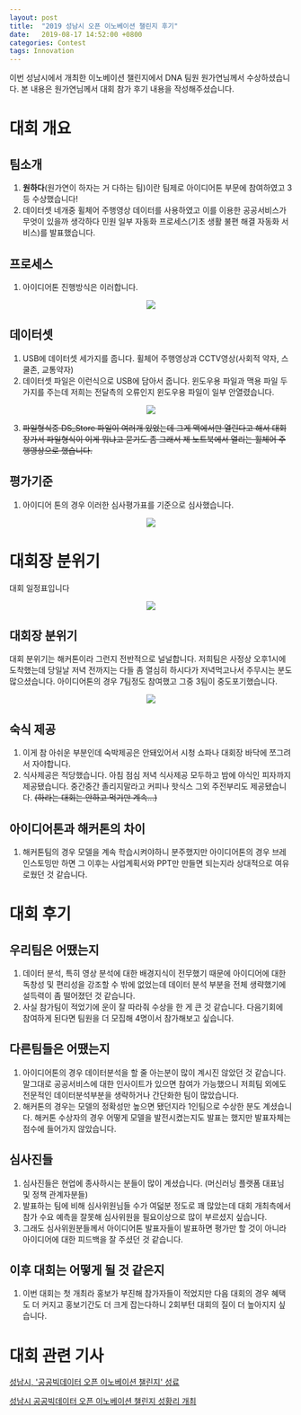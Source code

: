 ```yaml
---
layout: post
title:  "2019 성남시 오픈 이노베이션 챌린지 후기"
date:   2019-08-17 14:52:00 +0800
categories: Contest
tags: Innovation
---
```


이번 성남시에서 개최한 이노베이션 챌린지에서 DNA 팀원 원가연님께서 수상하셨습니다. 본 내용은 원가연님께서 대회 참가 후기 내용을 작성해주셨습니다.

# 대회 개요

## 팀소개

1.  **원하다**(원가연이 하자는 거 다하는 팀)이란 팀제로 아이디어톤 부문에 참여하였고 3등 수상했습니다!
2.  데이터셋 네개중 휠체어 주행영상 데이터를 사용하였고 이를 이용한 공공서비스가 무엇이 있을까 생각하다 민원 일부 자동화 프로세스(기초 생활 불편 해결 자동화 서비스)를 발표했습니다.

## 프로세스

1. 아이디어톤 진행방식은 이러합니다.

<p align="center">
    <img src='https://drive.google.com/uc?export=view&id=1osv3u8abfl-S_rZXahMFwTWMwu5FA0jw'/>
</p>

## 데이터셋

1. USB에 데이터셋 세가지를 줍니다.  휠체어 주행영상과 CCTV영상(사회적 약자, 스쿨존, 교통약자)
2. 데이터셋 파일은 이런식으로 USB에 담아서 줍니다. 윈도우용 파일과 맥용 파일 두가지를 주는데 저희는 전달측의 오류인지 윈도우용 파일이 일부 안열렸습니다. 

<p align="center">
    <img src='https://drive.google.com/uc?export=view&id=1tsIVPlKBPW6-OlJHXs3lfd2OftYuUIEC'/>
</p>

3. ~~파일형식중 DS_Store 파일이 여러개 있었는데 그게 맥에서만 열린다고 해서 대회장가서 파일형식이 이게 뭐냐고 묻기도 좀 그래서 제 노트북에서 열리는 휠체어 주행영상으로 했습니다.~~

## 평가기준

1. 아이디어 톤의 경우 이러한 심사평가표를 기준으로 심사했습니다.

<p align="center">
    <img src='https://drive.google.com/uc?export=view&id=188n1t3r-8BfHVhzG2rjgMKBkbBJgcf2e'/>
</p>

# 대회장 분위기

대회 일정표입니다

<p align="center">
    <img src='https://drive.google.com/uc?export=view&id=1Zopji9WWbjdcMVytE2L1iKtEkrP0QEtP'/>
</p>

## 대회장 분위기

대회 분위기는 해커톤이라 그런지 전반적으로 널널합니다. 저희팀은 사정상 오후1시에 도착했는데 당일날 저녁 전까지는 다들 좀 열심히 하시다가 저녁먹고나서 주무시는 분도 많으셨습니다. 아이디어톤의 경우 7팀정도 참여했고 그중 3팀이 중도포기했습니다.

<p align="center">
    <img src='https://drive.google.com/uc?export=view&id=1_yT0F8183sYoyxPzCwSHwDn4bM9OgcGc'/>
</p>

## 숙식 제공

1.  이게 참 아쉬운 부분인데 숙박제공은 안돼있어서 시청 쇼파나 대회장 바닥에 쪼그려서 자야합니다.
2. 식사제공은 적당했습니다. 아침 점심 저녁 식사제공 모두하고 밤에 야식인 피자까지 제공됐습니다. 중간중간 졸리지말라고 커피나 핫식스 그외 주전부리도 제공됐습니다. ~~(하라는 대회는 안하고 먹기만 계속...)~~

## 아이디어톤과 해커톤의 차이

1. 해커톤팀의 경우 모델을 계속 학습시켜야하니 분주했지만 아이디어톤의 경우 브레인스토밍만 하면 그 이후는 사업계획서와 PPT만 만들면 되는지라 상대적으로 여유로웠던 것 같습니다.

# 대회 후기

## 우리팀은 어땠는지

1. 데이터 분석, 특히 영상 분석에 대한 배경지식이 전무했기 때문에 아이디어에 대한 독창성 및 편리성을 강조할 수 밖에 없었는데 데이터 분석 부분을 전체 생략했기에 설득력이 좀 떨어졌던 것 같습니다.
2. 사실 참가팀이 적었기에 운이 잘 따라줘 수상을 한 게 큰 것 같습니다. 다음기회에 참여하게 된다면 팀원을 더 모집해 4명이서 참가해보고 싶습니다.

## 다른팀들은 어땠는지

1. 아이디어톤의 경우 데이터분석을 할 줄 아는분이 많이 계시진 않았던 것 같습니다. 말그대로 공공서비스에 대한 인사이트가 있으면 참여가 가능했으니 저희팀 외에도 전문적인 데이터분석부분을 생략하거나 간단화한 팀이 많았습니다.
2. 해커톤의 경우는 모델의 정확성만 높으면 됐던지라 1인팀으로 수상한 분도 계셨습니다. 해커톤 수상자의 경우 어떻게 모델을 발전시켰는지도 발표는 했지만 발표자체는 점수에 들어가지 않았습니다.

## 심사진들

1. 심사진들은 현업에 종사하시는 분들이 많이 계셨습니다. (머신러닝 플랫폼 대표님 및 정책 관계자분들)
2. 발표하는 팀에 비해 심사위원님들 수가 여덟분 정도로 꽤 많았는데 대회 개최측에서 참가 수요 예측을 잘못해 심사위원을 필요이상으로 많이 부르셨지 싶습니다.
3. 그래도 심사위원분들께서 아이디어톤 발표자들이 발표하면 평가만 할 것이 아니라 아이디어에 대한 피드백을 잘 주셨던 것 같습니다.

## 이후 대회는 어떻게 될 것 같은지

1. 이번 대회는 첫 개최라 홍보가 부진해 참가자들이 적었지만 다음 대회의 경우 혜택도 더 커지고 홍보기간도 더 크게 잡는다하니 2회부턴 대회의 질이 더 높아지지 싶습니다.

# 대회 관련 기사

[성남시, '공공빅데이터 오픈 이노베이션 챌린지' 성료](http://m.etnews.com/20191204000268)

[성남시 공공빅데이터 오픈 이노베이션 챌린지 성황리 개최](https://www.seongnam.go.kr/city/1000060/30005/bbsView.do?currentPage=1&searchSelect=title&searchWord=%EB%B9%85%EB%8D%B0%EC%9D%B4%ED%84%B0&searchOrganDeptCd=&searchCategory=&subTabIdx=&idx=190436)
